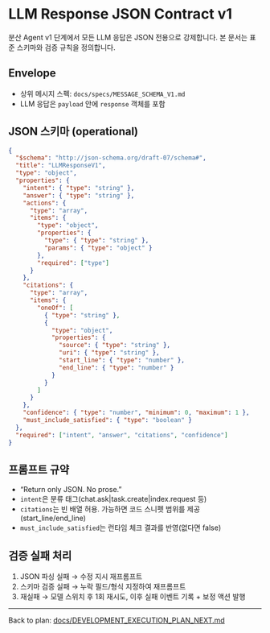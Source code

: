 # LLM Response JSON Contract v1

분산 Agent v1 단계에서 모든 LLM 응답은 JSON 전용으로 강제합니다. 본 문서는 표준 스키마와 검증 규칙을 정의합니다.

## Envelope
- 상위 메시지 스펙: `docs/specs/MESSAGE_SCHEMA_V1.md`
- LLM 응답은 `payload` 안에 `response` 객체를 포함

## JSON 스키마 (operational)
```json
{
  "$schema": "http://json-schema.org/draft-07/schema#",
  "title": "LLMResponseV1",
  "type": "object",
  "properties": {
    "intent": { "type": "string" },
    "answer": { "type": "string" },
    "actions": {
      "type": "array",
      "items": {
        "type": "object",
        "properties": {
          "type": { "type": "string" },
          "params": { "type": "object" }
        },
        "required": ["type"]
      }
    },
    "citations": {
      "type": "array",
      "items": {
        "oneOf": [
          { "type": "string" },
          {
            "type": "object",
            "properties": {
              "source": { "type": "string" },
              "uri": { "type": "string" },
              "start_line": { "type": "number" },
              "end_line": { "type": "number" }
            }
          }
        ]
      }
    },
    "confidence": { "type": "number", "minimum": 0, "maximum": 1 },
    "must_include_satisfied": { "type": "boolean" }
  },
  "required": ["intent", "answer", "citations", "confidence"]
}
```

## 프롬프트 규약
- “Return only JSON. No prose.”
- `intent`은 분류 태그(chat.ask|task.create|index.request 등)
- `citations`는 빈 배열 허용. 가능하면 코드 스니펫 범위를 제공(start_line/end_line)
- `must_include_satisfied`는 런타임 체크 결과를 반영(없다면 false)

## 검증 실패 처리
1) JSON 파싱 실패 → 수정 지시 재프롬프트
2) 스키마 검증 실패 → 누락 필드/형식 지정하여 재프롬프트
3) 재실패 → 모델 스위치 후 1회 재시도, 이후 실패 이벤트 기록 + 보정 액션 발행

---
Back to plan: [docs/DEVELOPMENT_EXECUTION_PLAN_NEXT.md](../DEVELOPMENT_EXECUTION_PLAN_NEXT.md)
